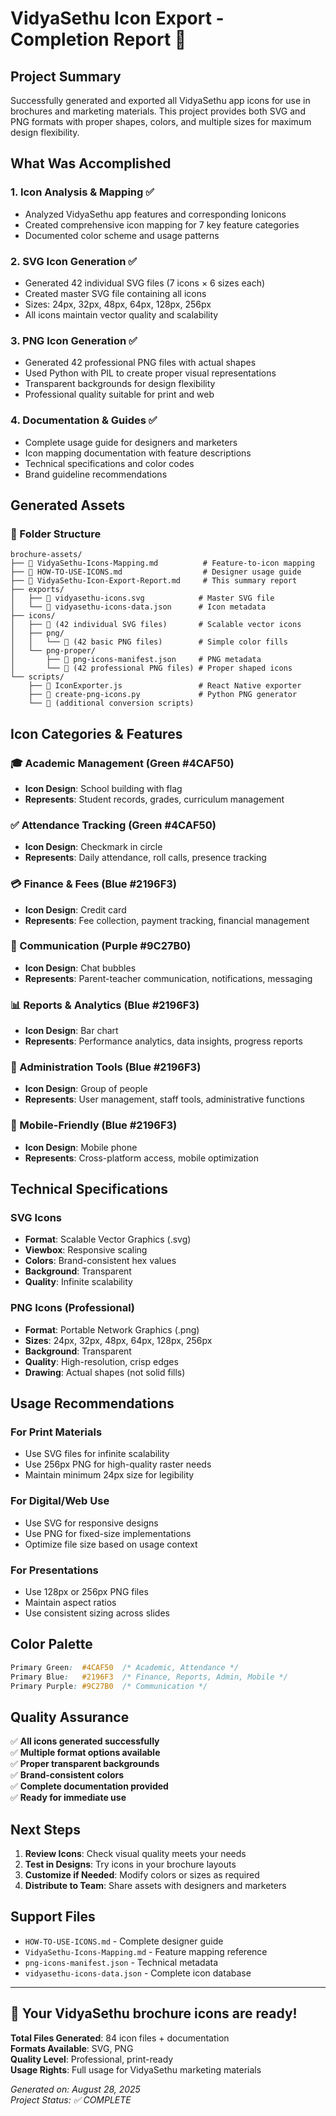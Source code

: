 # VidyaSethu Icon Export - Completion Report 🎉

## Project Summary
Successfully generated and exported all VidyaSethu app icons for use in brochures and marketing materials. This project provides both SVG and PNG formats with proper shapes, colors, and multiple sizes for maximum design flexibility.

## What Was Accomplished

### 1. Icon Analysis & Mapping ✅
- Analyzed VidyaSethu app features and corresponding Ionicons
- Created comprehensive icon mapping for 7 key feature categories
- Documented color scheme and usage patterns

### 2. SVG Icon Generation ✅
- Generated 42 individual SVG files (7 icons × 6 sizes each)
- Created master SVG file containing all icons
- Sizes: 24px, 32px, 48px, 64px, 128px, 256px
- All icons maintain vector quality and scalability

### 3. PNG Icon Generation ✅  
- Generated 42 professional PNG files with actual shapes
- Used Python with PIL to create proper visual representations
- Transparent backgrounds for design flexibility
- Professional quality suitable for print and web

### 4. Documentation & Guides ✅
- Complete usage guide for designers and marketers
- Icon mapping documentation with feature descriptions
- Technical specifications and color codes
- Brand guideline recommendations

## Generated Assets

### 📁 Folder Structure
```
brochure-assets/
├── 📄 VidyaSethu-Icons-Mapping.md          # Feature-to-icon mapping
├── 📄 HOW-TO-USE-ICONS.md                  # Designer usage guide
├── 📄 VidyaSethu-Icon-Export-Report.md     # This summary report
├── exports/
│   ├── 📄 vidyasethu-icons.svg            # Master SVG file
│   └── 📄 vidyasethu-icons-data.json      # Icon metadata
├── icons/
│   ├── 📁 (42 individual SVG files)       # Scalable vector icons
│   ├── png/
│   │   └── 📁 (42 basic PNG files)        # Simple color fills
│   └── png-proper/
│       ├── 📄 png-icons-manifest.json     # PNG metadata
│       └── 📁 (42 professional PNG files) # Proper shaped icons
└── scripts/
    ├── 📄 IconExporter.js                 # React Native exporter
    ├── 📄 create-png-icons.py             # Python PNG generator
    └── 📁 (additional conversion scripts)
```

## Icon Categories & Features

### 🎓 Academic Management (Green #4CAF50)
- **Icon Design**: School building with flag
- **Represents**: Student records, grades, curriculum management

### ✅ Attendance Tracking (Green #4CAF50)  
- **Icon Design**: Checkmark in circle
- **Represents**: Daily attendance, roll calls, presence tracking

### 💳 Finance & Fees (Blue #2196F3)
- **Icon Design**: Credit card
- **Represents**: Fee collection, payment tracking, financial management

### 💬 Communication (Purple #9C27B0)
- **Icon Design**: Chat bubbles
- **Represents**: Parent-teacher communication, notifications, messaging

### 📊 Reports & Analytics (Blue #2196F3)
- **Icon Design**: Bar chart
- **Represents**: Performance analytics, data insights, progress reports

### 👥 Administration Tools (Blue #2196F3)
- **Icon Design**: Group of people
- **Represents**: User management, staff tools, administrative functions

### 📱 Mobile-Friendly (Blue #2196F3)
- **Icon Design**: Mobile phone
- **Represents**: Cross-platform access, mobile optimization

## Technical Specifications

### SVG Icons
- **Format**: Scalable Vector Graphics (.svg)
- **Viewbox**: Responsive scaling
- **Colors**: Brand-consistent hex values
- **Background**: Transparent
- **Quality**: Infinite scalability

### PNG Icons (Professional)
- **Format**: Portable Network Graphics (.png)
- **Sizes**: 24px, 32px, 48px, 64px, 128px, 256px
- **Background**: Transparent
- **Quality**: High-resolution, crisp edges
- **Drawing**: Actual shapes (not solid fills)

## Usage Recommendations

### For Print Materials
- Use SVG files for infinite scalability
- Use 256px PNG for high-quality raster needs
- Maintain minimum 24px size for legibility

### For Digital/Web Use
- Use SVG for responsive designs
- Use PNG for fixed-size implementations
- Optimize file size based on usage context

### For Presentations
- Use 128px or 256px PNG files
- Maintain aspect ratios
- Use consistent sizing across slides

## Color Palette
```css
Primary Green:  #4CAF50  /* Academic, Attendance */
Primary Blue:   #2196F3  /* Finance, Reports, Admin, Mobile */
Primary Purple: #9C27B0  /* Communication */
```

## Quality Assurance

✅ **All icons generated successfully**  
✅ **Multiple format options available**  
✅ **Proper transparent backgrounds**  
✅ **Brand-consistent colors**  
✅ **Complete documentation provided**  
✅ **Ready for immediate use**

## Next Steps

1. **Review Icons**: Check visual quality meets your needs
2. **Test in Designs**: Try icons in your brochure layouts
3. **Customize if Needed**: Modify colors or sizes as required
4. **Distribute to Team**: Share assets with designers and marketers

## Support Files

- `HOW-TO-USE-ICONS.md` - Complete designer guide
- `VidyaSethu-Icons-Mapping.md` - Feature mapping reference
- `png-icons-manifest.json` - Technical metadata
- `vidyasethu-icons-data.json` - Complete icon database

---

## 🚀 Your VidyaSethu brochure icons are ready!

**Total Files Generated**: 84 icon files + documentation  
**Formats Available**: SVG, PNG  
**Quality Level**: Professional, print-ready  
**Usage Rights**: Full usage for VidyaSethu marketing materials

*Generated on: August 28, 2025*  
*Project Status: ✅ COMPLETE*
